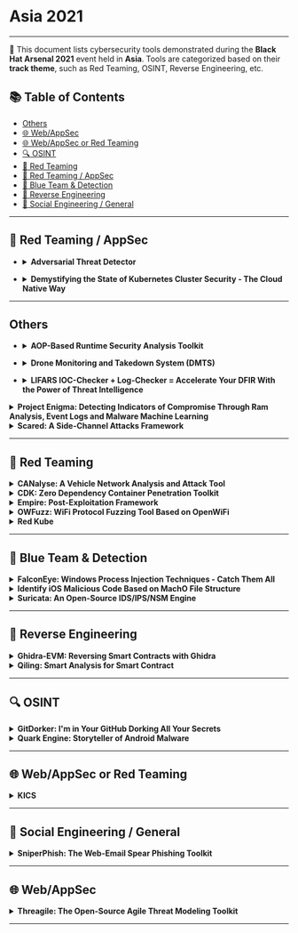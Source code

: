 # Asia 2021
---
📍 This document lists cybersecurity tools demonstrated during the **Black Hat Arsenal 2021** event held in **Asia**.
Tools are categorized based on their **track theme**, such as Red Teaming, OSINT, Reverse Engineering, etc.

## 📚 Table of Contents
- [Others](#others)
- [🌐 Web/AppSec](#-webappsec)
- [🌐 Web/AppSec or Red Teaming](#-webappsec-or-red-teaming)
- [🔍 OSINT](#-osint)
- [🔴 Red Teaming](#-red-teaming)
- [🔴 Red Teaming / AppSec](#-red-teaming--appsec)
- [🔵 Blue Team & Detection](#-blue-team--detection)
- [🧠 Reverse Engineering](#-reverse-engineering)
- [🧠 Social Engineering / General](#-social-engineering--general)
---
## 🔴 Red Teaming / AppSec
- <details><summary><strong>Adversarial Threat Detector</strong></summary>

  ![Category: 🔴 Red Teaming / AppSec](https://img.shields.io/badge/Category:%20🔴%20Red%20Teaming%20/%20AppSec-red) ![Isao Takaesu](https://img.shields.io/badge/Isao%20Takaesu-informational)

  🔗 **Link:** [Adversarial Threat Detector](https://github.com/gyoisamurai/Adversarial-Threat-Detector)  
  📝 **Description:** In recent years, deep learning technology has been developing, and various systems using deep learning are spreading in our society, such as face recognition, security cameras (anomaly detection), and ADAS (Advanced Driver-Assistance Systems).

  On the other hand, there are many attacks that exploit vulnerabilities in deep learning algorithms. For example, the Evasion Attacks are an attack that causes the target classifier to misclassify the Adversarial Examples into the class intended by the adversary. The Exfiltration Attacks are an attack that steals the parameters and train data of a target classifier. If your system is vulnerable to these attacks, it can lead to serious incidents such as face recognition being breached, allowing unauthorized intrusion, or information leakage due to inference of train data.

  So we released a vulnerability scanner called "Adversarial Threat Detector" (a.k.a. ATD), which automatically detects vulnerabilities in deep learning-based classifiers.

  ATD contributes to the security of your classifier by executing the four cycles of "Detecting vulnerabilities (Scanning & Detection)", "Understanding vulnerabilities (Understanding)", "Fixing vulnerabilities (Fix)", and "Check fixed vulnerabilities (Re-Scanning)".

  - Detecting vulnerabilities（Scanning & Detection）
  ATD automatically executes a variety of attacks against the classifier and detects vulnerabilities.

  - Understanding vulnerabilities (Understanding)
  When a vulnerability is detected, ATD will generate a countermeasure report (HTML style) and a replay environment (ipynb style) of the vulnerabilities. Developers can understand the vulnerabilities by referring to the countermeasure report and the replay environment.

  - Fixing vulnerabilities (Fix)
ATD automatically fixes detected vulnerabilities.

  - Check fixed vulnerabilities (Re-Scanning)
The ATD checks fixed vulnerabilities of the fixed classifier.

  Our "Adversarial Threat Detector" will contribute greatly to keep your safety.

</details>

- <details><summary><strong>Demystifying the State of Kubernetes Cluster Security - The Cloud Native Way</strong></summary>

  ![Category: 🔴 Red Teaming / AppSec](https://img.shields.io/badge/Category:%20🔴%20Red%20Teaming%20/%20AppSec-red) ![Vasant Chinnipilli](https://img.shields.io/badge/Vasant%20Chinnipilli-informational) ![Rupali Dash](https://img.shields.io/badge/Rupali%20Dash-informational)

  🔗 **Link:** Not Available  
  📝 **Description:** Attackers always get better with new attack techniques, so our threat modelling and defense mechanisms needs to level up.

  The security of the Kubernetes cluster, of course, cannot be achieved in a single process. There are many moving parts within the Kubernetes cluster that must be properly secured.

  Kube-striker performs numerous in depth checks on kubernetes infra to identify the security misconfigurations and challenges that devops/developers are likely to encounter when using Kubernetes.

  Kube-striker is Platform agnostic and works equally well across more than one platform such as self hosted kubernetes, EKS, AKS, GKE etc.

</details>

---
## Others
- <details><summary><strong>AOP-Based Runtime Security Analysis Toolkit</strong></summary>

  ![Category: Others](https://img.shields.io/badge/Category:%20Others-lightgrey) ![Juhu Nie](https://img.shields.io/badge/Juhu%20Nie-informational) ![Hao Zhao](https://img.shields.io/badge/Hao%20Zhao-informational)

  🔗 **Link:** Not Available  
  📝 **Description:** We will release an open source runtime security analysis toolkit, aosanalyzer, for Android application. This tool is mainly used to find application security vulnerabilities and privacy leaks that are difficult to find by static APK analysis. The aosanalyzer uses aspect-oriented programming in security technology to insert code into critical paths of the application to record the runtime information (e.g., the stack trace, parameters, UI events, etc.), and then produces a report with security issues highlights. These critical paths are configurable and the aosanalyzer tool includes a default configuration. Developers and security researchers can observe the detailed runtime information of the application to find vulnerability and privacy leak issues without requiring any modification of the APK. Relying on this tool, we have discovered dozens of security vulnerabilities due to lack of parameter validation and privacy leaks issues.

</details>

- <details><summary><strong>Drone Monitoring and Takedown System (DMTS)</strong></summary>

  ![Category: Others](https://img.shields.io/badge/Category:%20Others-lightgrey) ![Pengfei Yu](https://img.shields.io/badge/Pengfei%20Yu-informational) ![Anders Soh](https://img.shields.io/badge/Anders%20Soh-informational) ![Yong Wen Chan](https://img.shields.io/badge/Yong%20Wen%20Chan-informational)

  🔗 **Link:** Not Available  
  📝 **Description:** The rise of commercial drones/Unmanned Aerial Vehicles (UAV) has dramatically changed several industries and our daily lives. This emergence is also challenging our concept of safety, security, privacy and regulation. With their ability to amass data and transport loads, drones are changing our views about our physical environment. Commercial drones are now used for surveying, inspecting and imaging with more technological advancements being pushed out by active communities of hobbyists and enthusiasts. Although their commercial use has been criticised by both individuals and activist organisations, this tension presents unique challenges to integration in the current public, government and private sectors. Recent incidents regarding drone disruptions and malicious activities has further cemented the fact that there is a lack in control and regulation of drones. Thus, we created DMTS as an automated drone-to-drone solution that hopefully helps to alleviate our regulatory and physical security needs.

</details>

- <details><summary><strong>LIFARS IOC-Checker + Log-Checker = Accelerate Your DFIR With the Power of Threat Intelligence</strong></summary>

  ![Category: Others](https://img.shields.io/badge/Category:%20Others-lightgrey) ![Viliam Kacala](https://img.shields.io/badge/Viliam%20Kacala-informational) ![Ladislav Baco](https://img.shields.io/badge/Ladislav%20Baco-informational)

  🔗 **Link:** Not Available  
  📝 **Description:** IocChecker is a new utility to find indicators of compromise.
  It is a full-stack application comprising a CLI probe, DB backend, and a Web admin console.
  IOCs are defined using a custom tree-based JSON format with the support of conversion from/to MISP.
  It searches IOCs using the following criteria also with the support of regular expressions:
  - Filename/hash,
  - Running process name/hash,
  - Windows registry name/value,
  - DNS address,
  - Open network connections by name/IP,
  - Certificate name,
  - Process mutex.

  LogChecker is a new Windows and Linux tool for scanning log files, developed by LIFARS. It extracts IP addresses, domain names, and hashes from the input file. Findings are checked in the YETI Threat Intelligence database. It supports Windows EVTX logs, text-based logos, or any plaintext files. Output can be in CSV format for better human readability or in JSON for computer processing.

</details>

<details><summary><strong>Project Enigma: Detecting Indicators of Compromise Through Ram Analysis, Event Logs and Malware Machine Learning</strong></summary>

![Category: Others](https://img.shields.io/badge/Category:%20Others-lightgrey) ![Kevin Tan](https://img.shields.io/badge/Kevin%20Tan-informational) ![Patrick Kang Wei Sheng](https://img.shields.io/badge/Patrick%20Kang%20Wei%20Sheng-informational) ![Wei Han Goh](https://img.shields.io/badge/Wei%20Han%20Goh-informational)

🔗 **Link:** [Project Enigma: Detecting Indicators of Compromise Through Ram Analysis, Event Logs and Malware Machine Learning](https://github.com/amysen/BR_Algothon/blob/master/auth_index.csv)  
📝 **Description:** The team has developed an integrated solution to aid DFIR investigators by swiftly and effectively determining indicators of compromise (IOC) when responding to cyber security incidents, to steer and guide follow up investigations in the right direction. The solution consists of a hardware Bash Bunny for data triage and our software with a trilogy of modules - a security event log analyzer, a PE static analyzer, and an IOC detector. This integrated solution aims to provide automation whenever possible, reducing manual labor and associated errors that may come with it.

</details>

<details><summary><strong>Scared: A Side-Channel Attacks Framework</strong></summary>

![Category: Others](https://img.shields.io/badge/Category:%20Others-lightgrey) ![Benjamin Timon](https://img.shields.io/badge/Benjamin%20Timon-informational)

🔗 **Link:** [Scared: A Side-Channel Attacks Framework](https://github.com/Hsword/Awesome-Machine-Learning-System-Papers/blob/main/README.md)  
📝 **Description:** Side-channel attacks regularly get under the spotlight with large scale exploits such as Spectre, Meltdown or very recently the side-channel exploit on the Google Titan security key.

In the background, side-channel attacks have been studied and evaluated in embedded products for more than 20 years. Today, the state-the-art includes multiple attack techniques and countermeasures. Still, open resources on side-channel attacks are limited and it is sometimes challenging to get started with this topic which involves a mix of cryptography, security and data science.

With Scared, our objective is to provide an intuitive Python framework implementing the state-of-the-art side-channel attacks and optimized for analysis of large datasets.

In addition, the project includes a growing set of Python notebooks which provide an easy entry point to the project with examples of how to use the library and apply it on CTF challenges.

Whether you want to learn more about side-channel attacks, do research, or solve some CTF challenges, Scared provides the right framework for you.

</details>

---
## 🔴 Red Teaming
<details><summary><strong>CANalyse: A Vehicle Network Analysis and Attack Tool</strong></summary>

![Category: 🔴 Red Teaming](https://img.shields.io/badge/Category:%20🔴%20Red%20Teaming-red) ![Kartheek Lade](https://img.shields.io/badge/Kartheek%20Lade-informational)

🔗 **Link:** [CANalyse: A Vehicle Network Analysis and Attack Tool](https://github.com/KartheekLade/CANalyse)  
📝 **Description:** CANalyse is a software tool built to analyze the log files to find out unique data sets automatically and able to connect to simple attacker interfaces such as Telegram. Basically, while using this tool you can provide your bot-ID and be able to use the tool over the internet through telegram. It is made to be installed inside a raspberry-PI and able to exploit the vehicle through a telegram bot by recording and analyzing the data logs, it is like a hardware implant planted inside a car which acts as a bridge between the Telegram bot and the Vehicle's network.

</details>

<details><summary><strong>CDK: Zero Dependency Container Penetration Toolkit</strong></summary>

![Category: 🔴 Red Teaming](https://img.shields.io/badge/Category:%20🔴%20Red%20Teaming-red) ![Yue Xu](https://img.shields.io/badge/Yue%20Xu-informational) ![Zebin Zhou](https://img.shields.io/badge/Zebin%20Zhou-informational)

🔗 **Link:** Not Available  
📝 **Description:** CDK is an open-sourced container penetration toolkit, offering stable exploitation in cloud-native docker/k8s/serverless deployments. It comes with many powerful tools and exploits without any OS dependency, helps you to escape container and takeover K8s cluster easily.

</details>

<details><summary><strong>Empire: Post-Exploitation Framework</strong></summary>

![Category: 🔴 Red Teaming](https://img.shields.io/badge/Category:%20🔴%20Red%20Teaming-red) ![Anthony Rose](https://img.shields.io/badge/Anthony%20Rose-informational) ![Jake Krasnov](https://img.shields.io/badge/Jake%20Krasnov-informational)

🔗 **Link:** [Empire: Post-Exploitation Framework](https://github.com/txuswashere/Pentesting-Windows/blob/main/README.md)  
📝 **Description:** Empire is a Command and Control (C2) framework powered by Python 3 that supports Windows, Linux, and macOS exploitation. It leverages many widely used offensive security tools through PowerShell, Python 3, and C# agents. At the same time, it offers cryptologically-secure communications and flexible modular architecture that links Advanced Persistent Threats (APTs) Tactics, Techniques, and Procedures (TTPs) through the MITRE ATT&CK database.

Empire has evolved significantly since its introduction in 2015 and has become one of the most widely used open-source C2 platforms. Through this time, Empire has advanced from a single user experience to allowing multiple user operations through an API with Empire acting as a teamserver. Currently, 2 different applications are available to connect to the Empire teamserver: Empire Command Line Interface (CLI) and Starkiller.

The Empire CLI is built from the ground up as a replacement to the embedded legacy CLI and gives users a familiar feel of the legacy CLI, but is portable and connects through the Empire API. While Starkiller is a cross-platform UI available in Linux, Windows, and macOS powered by ElectronJS.

The framework's flexibility to easily incorporate new modules allows for a single solution for red team operations with the aim for Empire to provide an easy-to-use platform for emulating APTs. Customization is essential to any successful red team operation, which has driven the expansion of user plugins. These plugins allow any custom program to run side-by-side with the Empire teamserver. In addition, the commonality between other C2 platforms allows profiles and modules to be easily dropped in without the need for additional development. These features allow both red and blue teams to easily emulate and defend against the APT attack vectors.

</details>

<details><summary><strong>OWFuzz: WiFi Protocol Fuzzing Tool Based on OpenWiFi</strong></summary>

![Category: 🔴 Red Teaming](https://img.shields.io/badge/Category:%20🔴%20Red%20Teaming-red) ![Hongjian Cao](https://img.shields.io/badge/Hongjian%20Cao-informational)

🔗 **Link:** [OWFuzz: WiFi Protocol Fuzzing Tool Based on OpenWiFi](https://github.com/alipay/Owfuzz/blob/main/README.md?plain=1)  
📝 **Description:** Generally, when using WiFi Fuzzing Tool to test the security of WiFi protocol, you need a WiFi USB dongle that supports monitor mode and set the WiFi USB dongle to monitor mode to listen and inject arbitrary WiFi frames. However, many WiFi USB dongles fail to meet our expectations. For example, some are not stable enough in monitor mode and often get stuck, which leads to the interruption of the fuzzing process. And some, we don't have complete control over some frame fields.

OWFuzz is a WiFi protocol testing tool using OpenWiFi. OpenWiFi is an open-source WiFi protocol stack based on SDR that is fully compatible with Linux mac80211. It's driver takes advantage of the Linux kernel's supports (mac80211, cfg80211) for WiFi high MAC, so it can provide an interface to the application layer like a common WiFi USB dongle. In The hardware part, CSMA/CA protocol and other functions of WiFi low MAC layer are implemented on FPGA. It supports monitoring and injection of arbitrary WiFi frames，The application layer software can also directly communicate with the OpenWiFi driver/FPGA/RF underlying functions through nl80211, which provides users with great autonomous and controllable ability. OWFuzz is the first to use OpenWiFi platform (Xilinx ZC706 dev board + FMCOMMS3) to implements a WiFi protocol fuzzing test framework, which supports the fuzzing test of all WiFi frames and the interactivity testing of WiFi protocols.

This research introduces a comprehensive overview of the OWFuzz. We will introduce its architecture, implementation (arbitrary frame and protocol interactivity fuzzing test), and how it works. And finally we will have a video demonstration.

</details>

<details><summary><strong>Red Kube</strong></summary>

![Category: 🔴 Red Teaming](https://img.shields.io/badge/Category:%20🔴%20Red%20Teaming-red) ![Or Azarzar](https://img.shields.io/badge/Or%20Azarzar-informational)

🔗 **Link:** [Red Kube](https://github.com/KaplanOpenSource/israeli-opensource-companies)  
📝 **Description:** Red Kube is a red team cheat sheet based on kubectl commands to Asses the Kubernetes Cluster Security Posture.

</details>

---
## 🔵 Blue Team & Detection
<details><summary><strong>FalconEye: Windows Process Injection Techniques - Catch Them All</strong></summary>

![Category: 🔵 Blue Team & Detection](https://img.shields.io/badge/Category:%20🔵%20Blue%20Team%20&%20Detection-cyan) ![Rajiv Kulkarni](https://img.shields.io/badge/Rajiv%20Kulkarni-informational) ![Rex Guo](https://img.shields.io/badge/Rex%20Guo-informational) ![Sushant Paithane](https://img.shields.io/badge/Sushant%20Paithane-informational)

🔗 **Link:** Not Available  
📝 **Description:** Process injection (PI) in Windows has been a well-known security topic for many years. It is used to gain more stealth because it does not create additional processes in the system that could attract unwanted attention from the defender. It is also used to bypass security products that have limited visibility into the injection behaviors. Since PI techniques use legitimate windows APIs, detecting them becomes a challenging task.

FalconEye provides comprehensive detection for true PI techniques in real-time. True PIs inject into target processes which are already running. Pre-execution injections such as AppInit and process hollowing are not in scope. To the best of our knowledge, we analyzed all the publicly known PI techniques and our tool is able to detect all of them without false positives during our testing.

We identify PI behavior invariants that are unique compared to benign program behaviors but are common between various PI techniques. Based on the behavior invariants, we divide PI detections into three classes:
(1) Stateless detection
(2) Stateful detection
(3) Floating code detection

We propose a comprehensive detection algorithm to detect these behavior invariants classes. Our detection algorithm relies on two instrumentation primitives:
(1) System call interception
(2) Kernel callbacks

Based on our testing, the detection is compatible with Windows 10 1903 and previous versions. Evaluation results show that the detection is effective and has low overhead. Additionally, the generic detection mechanisms are also proven to detect newer PI techniques.



GitHub - rajiv2790/FalconEye

</details>

<details><summary><strong>Identify iOS Malicious Code Based on MachO File Structure</strong></summary>

![Category: 🔵 Blue Team & Detection](https://img.shields.io/badge/Category:%20🔵%20Blue%20Team%20&%20Detection-cyan) ![Shijie Cao](https://img.shields.io/badge/Shijie%20Cao-informational)

🔗 **Link:** [Identify iOS Malicious Code Based on MachO File Structure](https://gist.github.com/LucaMell/bb7fa6c7ff58f5869b793e7ba85a187d?short_path=897e916)  
📝 **Description:** iOS Malicious Bit Hunter is a malicious plug-in detection engine for iOS applications. It can analyze the head of the macho file of the injected dylib dynamic library based on runtime, and can perform behavior analysis through interface input characteristics to determine the behavior of the dynamic library feature. The program does not rely on the jailbreak environment and can be used on the AppStore.

</details>

<details><summary><strong>Suricata: An Open-Source IDS/IPS/NSM Engine</strong></summary>

![Category: 🔵 Blue Team & Detection](https://img.shields.io/badge/Category:%20🔵%20Blue%20Team%20&%20Detection-cyan) ![Josh Stroschein](https://img.shields.io/badge/Josh%20Stroschein-informational) ![Peter Manev](https://img.shields.io/badge/Peter%20Manev-informational)

🔗 **Link:** Not Available  
📝 **Description:** Suricata is a free and open-source, mature, fast, and robust network threat detection engine. The Suricata engine is capable of real-time intrusion detection (IDS), inline intrusion prevention (IPS), network security monitoring (NSM), and offline PCAP processing.

Suricata inspects the network traffic using a powerful and extensive rules and signature language, and has powerful Lua scripting support for detection of complex threats. With standard input and output formats like YAML and JSON integrations with tools like existing SIEMs, Splunk, Logstash/Elasticsearch, Kibana, and other database become effortless.

Suricata's fast-paced community driven development focuses on security, usability, and efficiency.

The Suricata project and code are owned and supported by the Open Information Security Foundation (OISF), a non-profit foundation committed to ensuring Suricata's development and sustained success as an open source project.

</details>

---
## 🧠 Reverse Engineering
<details><summary><strong>Ghidra-EVM: Reversing Smart Contracts with Ghidra</strong></summary>

![Category: 🧠 Reverse Engineering](https://img.shields.io/badge/Category:%20🧠%20Reverse%20Engineering-orange) ![Antonio de la Piedra](https://img.shields.io/badge/Antonio%20de%20la%20Piedra-informational)

🔗 **Link:** Not Available  
📝 **Description:** In the last few years, attacks on deployed smart contracts in the Ethereum blockchain have ended up in a significant amount of stolen funds due to programming mistakes. Since smart contracts, once compiled and deployed, are complex to modify and update different practitioners have suggested the importance of reviewing their security in the blockchain where only Ethereum Virtual Machine (EVM) bytecode is available. In this respect, reverse engineering through disassemble and decompilation can be effective.

Ghidra-EVM is a Ghidra module for reverse engineering smart contracts. It can be used to download Ethereum Virtual Machine (EVM) bytecode from the Ethereum blockchain and disassemble and decompile the smart contract. Further, it can analyze creation code, find contract methods and locate insecure instructions.

</details>

<details><summary><strong>Qiling: Smart Analysis for Smart Contract</strong></summary>

![Category: 🧠 Reverse Engineering](https://img.shields.io/badge/Category:%20🧠%20Reverse%20Engineering-orange) ![KaiJern Lau](https://img.shields.io/badge/KaiJern%20Lau-informational) ![ChenXu Wu](https://img.shields.io/badge/ChenXu%20Wu-informational) ![ZiQiao Kong](https://img.shields.io/badge/ZiQiao%20Kong-informational)

🔗 **Link:** Not Available  
📝 **Description:** Ethereum Virtual Machine (EVM) is the most widely used architect to support the core of smart contracts. Many existing EVM emulators are just debugging tools based on symbolic execution. Unfortunately, these engines are just simple tools that do not encourage and support us to develop tools on top of them.

To raise the bar, we extended Qiling [1] to support EVM smart contracts (so Qiling is not just limited to analyze machine binary code, but also works for smart contracts) . Our framework offers some key features as follows.

- Analyze smart contracts only with their bytecode, without requiring source codes.
- Can instrument smart contracts at various level: instruction, code, event and activity
- Rule based dynamic smart contract analysis
- Not just limited to EVM smart contracts, but is also compatible with other EVM based smart contracts, supporting modern smart contract requirements.

In this talk, we will present our instrument-able EVM based smart contract framework. With our framework, users will be able to build all kinds of tools on top of it. For example, one could develop a scanner to test the corresponding smart contracts and even perform an automated analysis against smart contracts.

To demonstrate the power of our framework, we built an ultra-fast fuzzer for smart contract, using coverage guided technique. We extended the traditional binary fuzzer named AFL for this. Our fuzzer can efficiently discover typical vulnerabilities in EVM smart contracts, without requiring contract source code.

</details>

---
## 🔍 OSINT
<details><summary><strong>GitDorker: I'm in Your GitHub Dorking All Your Secrets</strong></summary>

![Category: 🔍 OSINT](https://img.shields.io/badge/Category:%20🔍%20OSINT-lightgrey) ![Omar Bheda](https://img.shields.io/badge/Omar%20Bheda-informational)

🔗 **Link:** Not Available  
📝 **Description:** GitDorker is a tool that utilizes the GitHub Search API and an extensive list of GitHub dorks that I've compiled from various sources to provide an overview of sensitive information stored on GitHub given a search query.

The primary purpose of GitDorker is to provide the user with a clean and tailored attack surface to begin harvesting sensitive information on GitHub. GitDorker can be used with additional tools such as GitRob or Trufflehog on interesting repos or users discovered from GitDorker to produce best results.

</details>

<details><summary><strong>Quark Engine: Storyteller of Android Malware</strong></summary>

![Category: 🔍 OSINT](https://img.shields.io/badge/Category:%20🔍%20OSINT-lightgrey) ![JunWei Song](https://img.shields.io/badge/JunWei%20Song-informational) ![KunYu Chen](https://img.shields.io/badge/KunYu%20Chen-informational) ![YuShiang Dang](https://img.shields.io/badge/YuShiang%20Dang-informational) ![IokJin Sih](https://img.shields.io/badge/IokJin%20Sih-informational)

🔗 **Link:** Not Available  
📝 **Description:** Quark is one of the most popular analysis engines for hunting threat intelligence inside the APK files. Since it is rule-based, you can use the ones built-in or customize as needed.

With ideas decoded from criminal law, Quark has its unique angles for malware analysis. We developed a Dalvik bytecode loader that has tainted analysis inside but also defeats the obfuscation techniques used against reverse engineering. And surprisingly, the loader matches perfectly the design of our malware scoring system.

Features/Progress in recent versions of Quark:
1. Public Reports: AhMyth RAT and Roaming Mantis. And we give out all detection rules used in the reports
2. Call Graphs for behavior detected
3. Behavior Classification
4. New Strategy for Generating Rules
5. Open-Sourced all codes for rule generation
6. Python Binding APIs: Made Quark easy to be integrated.
7. Integrated to Intel Owl, BlackArch Linux, Pithus/Bazaar and APKLAB

In recent versions of Quark, we put huge efforts into making it more useful and practical. We have public reports that analyze classic samples like AhMyth RAT and Roaming Mantis. And we gave out all detection rules used in these reports!

In those reports, we show how users can use new features of Quark to quickly realize how the malware works. For example, malware analysts now can use Quark to generate call graphs of each behavior detected. And we also provide a feature that can automatically classify the detected behaviors in APK so as to boost up the storytelling of malware.

Moreover, to make Quark a more practical tool to use, we developed a new strategy for generating detection rules. The new strategy improves the effectiveness of the rules and efficiency of the generating process. Even better, we open-sourced all codes for everyone.

With the usefulness of Quark, we now have developed python binding APIs for integration with other open-source projects. Now you can use Quark in projects like Intel Owl, BlackArch Linux, Pithus/Bazaar, and APKLAB. We'll be demonstrating how Quark enriches our partners during the presentation.

</details>

---
## 🌐 Web/AppSec or Red Teaming
<details><summary><strong>KICS</strong></summary>

![Category: 🌐 Web/AppSec or Red Teaming](https://img.shields.io/badge/Category:%20🌐%20Web/AppSec%20or%20Red%20Teaming-blue) ![Erez Yalon](https://img.shields.io/badge/Erez%20Yalon-informational) ![Ori Bendet](https://img.shields.io/badge/Ori%20Bendet-informational)

🔗 **Link:** [KICS](https://github.com/bashis/The-Federation-WWE-Roster-Viewer/blob/master/Resources%20(READ%20README!)/wrestlers/wrestlergen/last.txt)  
📝 **Description:** KICS is an open-source solution for static code analysis of Infrastructure as Code. It finds security vulnerabilities, compliance issues, and infrastructure misconfigurations in the following Infrastructure as Code solutions: Terraform, Kubernetes, Docker, AWS CloudFormation, Ansible. And more to come. Over 1000 rules are already available.

</details>

---
## 🧠 Social Engineering / General
<details><summary><strong>SniperPhish: The Web-Email Spear Phishing Toolkit</strong></summary>

![Category: 🧠 Social Engineering / General](https://img.shields.io/badge/Category:%20🧠%20Social%20Engineering%20/%20General-pink) ![Gem George](https://img.shields.io/badge/Gem%20George-informational)

🔗 **Link:** [SniperPhish: The Web-Email Spear Phishing Toolkit](https://github.com/GemGeorge/SniperPhish)  
📝 **Description:** Spear Phishing campaigns are commonly used to test employees' awareness in a company/organization. This exercise involves mostly the combination of phishing emails and websites. An effective campaign requires sophisticated methods starting from designing a phishing website to executing payload at the target in an undetectable manner. A platform is required to send emails to targeted users and tracking campaign progress. This basically involves the use of a mail server (to send email) and a web server (to host phishing website). To collect campaign data, these two domains need to be considered. Precisely, the campaign required to track email delivery status and the data submitted in the phishing website.

Usually, the data from these two domains can be collected easily, but it is more challenging and time-consuming when these data are to be consolidated and address questions such as which victim in the mail submitted data through the website. SniperPhish comes in handy here so that the data is tracked centrally, and displays the consolidated data in its dashboard.

SniperPhish is an advanced Web-Email spear-phishing toolkit developed in PHP to conduct professional phishing assessments. The abstract idea behind this toolkit is to simulate, combine, and centrally track all campaigns that involve email and phishing websites. SniperPhish supports tracking data from web site containing n number of pages. The data submitted in the phishing website containing multiple pages are tracked sequentially with email campaigns. The advanced customization in the report generation module helps to customize column fields and export in multiple outputs. In addition to the core campaign module, SniperPhish also provides additional functionalities such as hosting phishing websites, payload generation, encryption options, and options to convert payloads to FUD using different methods (eg: conversion to reflective DLL/PE).

</details>

---
## 🌐 Web/AppSec
<details><summary><strong>Threagile: The Open-Source Agile Threat Modeling Toolkit</strong></summary>

![Category: 🌐 Web/AppSec](https://img.shields.io/badge/Category:%20🌐%20Web/AppSec-blue) ![Christian Schneider](https://img.shields.io/badge/Christian%20Schneider-informational)

🔗 **Link:** [Threagile: The Open-Source Agile Threat Modeling Toolkit](https://github.com/cschneider4711)  
📝 **Description:** The open-source tool Threagile enables agile teams to create a threat model directly from within the IDE using a declarative approach: Given information about the data assets, technical assets, communication links, and trust boundaries as input in a simple to maintain YAML file, it executes a set of over 40 built-in risk rules, which can be extended with custom risk rules, against the processed model. The resulting artifacts are graphical diagrams, Excel, and PDF reports about the identified risks, their rating, and the mitigation steps as well as risk tracking state. DevSecOps pipelines can be enriched with Threagile as well to process the JSON output.

</details>

---
